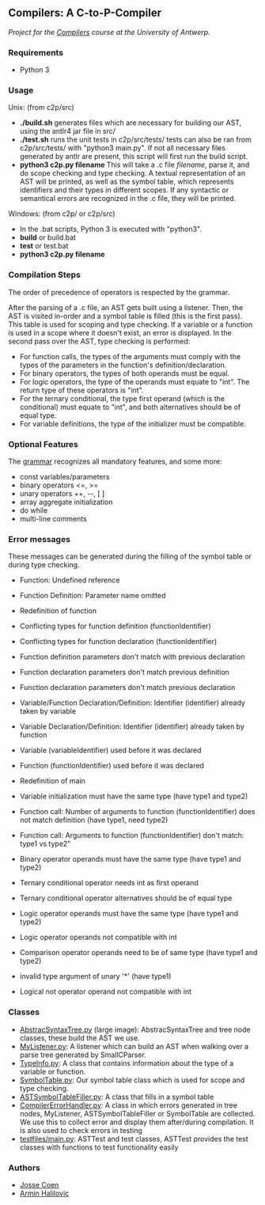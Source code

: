 ## Compilers: A C-to-P-Compiler

_Project for the [Compilers](https://www.uantwerpen.be/popup/opleidingsonderdeel.aspx?catalognr=1001WETTEL&taal=en&aj=2015) course at the University of Antwerp._

### Requirements

*   Python 3

### Usage

Unix: (from c2p/src)

*   **./build.sh**
    generates files which are necessary for building our AST, using the antlr4 jar file in src/
*   **./test.sh**
    runs the unit tests in c2p/src/tests/
    tests can also be ran from c2p/src/tests/ with "python3 main.py".
    If not all necessary files generated by antlr are present, this script will first run the build script.
*   **python3 c2p.py filename**
    This will take a .c file _filename_, parse it, and do scope checking and type checking. A textual representation of an AST will be printed, as well as the symbol table, which represents identifiers and their types in different scopes.
    If any syntactic or semantical errors are recognized in the .c file, they will be printed.

Windows: (from c2p/ or c2p/src)

*   In the .bat scripts, Python 3 is executed with "python3".
*   **build** or build.bat
*   **test** or test.bat
*   **python3 c2p.py filename**

### Compilation Steps

The order of precedence of operators is respected by the grammar.

After the parsing of a .c file, an AST gets built using a listener.
Then, the AST is visited in-order and a symbol table is filled (this is the first pass). This table is used for scoping and type checking. If a variable or a function is used in a scope where it doesn't exist, an error is displayed.
In the second pass over the AST, type checking is performed:

*   For function calls, the types of the arguments must comply with the types of the parameters in the function's definition/declaration.
*   For binary operators, the types of both operands must be equal.
*   For logic operators, the type of the operands must equate to "int".
    The return type of these operators is "int".
*   For the ternary conditional, the type first operand (which is the conditional) must equate to "int", and both alternatives should be of equal type.
*   For variable definitions, the type of the initializer must be compatible.

### Optional Features

The [grammar](src/SmallC.g4) recognizes all mandatory features, and some more:

*   const variables/parameters
*   binary operators <=, >=
*   unary operators ++, --, [ ]
*   array aggregate initialization
*   do while
*   multi-line comments

### Error messages

These messages can be generated during the filling of the symbol table or during type checking.

*   Function: Undefined reference
*   Function Definition: Parameter name omitted
*   Redefinition of function
*   Conflicting types for function definition (functionIdentifier)
*   Conflicting types for function declaration (functionIdentifier)
*   Function definition parameters don't match with previous declaration
*   Function declaration parameters don't match previous definition
*   Function declaration parameters don't match previous declaration
*   Variable/Function Declaration/Definition: Identifier (identifier) already taken by variable
*   Variable Declaration/Definition: Identifier (identifier) already taken by function
*   Variable (variableIdentifier) used before it was declared
*   Function (functionIdentifier) used before it was declared
*   Redefinition of main

*   Variable initialization must have the same type (have type1 and type2)
*   Function call: Number of arguments to function (functionIdentifier) does not match definition (have type1, need type2)
*   Function call: Arguments to function (functionIdentifier) don't match: type1 vs type2"
*   Binary operator operands must have the same type (have type1 and type2)
*   Ternary conditional operator needs int as first operand
*   Ternary conditional operator alternatives should be of equal type
*   Logic operator operands must have the same type (have type1 and type2)
*   Logic operator operands not compatible with int
*   Comparison operator operands need to be of same type (have type1 and type2)
*   invalid type argument of unary '\*' (have type1)
*   Logical not operator operand not compatible with int

### Classes

*   [AbstracSyntaxTree.py](images/AST-and-nodes.png) (large image): AbstracSyntaxTree and tree node classes, these build the AST we use.
*   [MyListener.py](images/MyListener.png): A listener which can build an AST when walking over a parse tree generated by SmallCParser.
*   [TypeInfo.py](images/TypeInfo.png): A class that contains information about the type of a variable or function.
*   [SymbolTable.py](images/SymbolTable.png): Our symbol table class which is used for scope and type checking.
*   [ASTSymbolTableFiller.py](images/ASTSymbolTableFiller.png): A class that fills in a symbol table
*   [CompilerErrorHandler.py](images/CompilerErrorHandler.png): A class in which errors generated in tree nodes, MyListener, ASTSymbolTableFiller or SymbolTable are collected. We use this to collect error and display them after/during compilation. It is also used to check errors in testing
*   [testfiles/main.py](images/testfiles-main.png): ASTTest and test classes, ASTTest provides the test classes with functions to test functionality easily


### Authors
* [Josse Coen](https://github.com/jsscn)
* [Armin Halilovic](https://github.com/arminnh)
